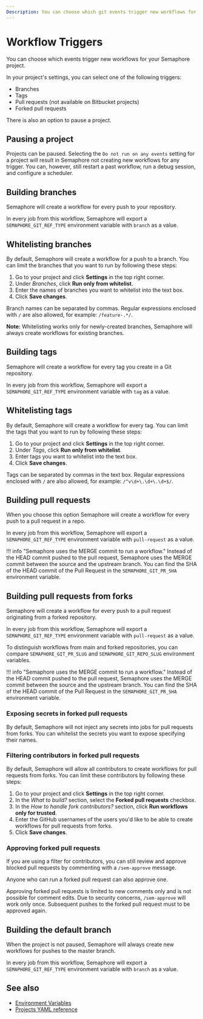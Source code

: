 ```yaml
---
Description: You can choose which git events trigger new workflows for your Semaphore 2.0 project by selecting one of the available triggers.
---
```


# Workflow Triggers

You can choose which events trigger new workflows for your Semaphore project.

In your project's settings, you can select one of the following triggers:

- Branches
- Tags
- Pull requests (not available on Bitbucket projects)
- Forked pull requests

There is also an option to pause a project.

## Pausing a project

Projects can be paused. Selecting the `Do not run on any events` setting for a project will result in Semaphore not creating new workflows for any trigger.
You can, however, still restart a past workflow, run a debug session, and configure a scheduler.

## Building branches

Semaphore will create a workflow for every push to your repository.

In every job from this workflow, Semaphore will export a
`SEMAPHORE_GIT_REF_TYPE` environment variable with `branch` as a value.

## Whitelisting branches

By default, Semaphore will create a workflow for a push to a branch. You can limit
the branches that you want to run by following these steps:

1. Go to your project and click **Settings** in the top right corner.
2. Under *Branches*, click **Run only from whitelist**.
3. Enter the names of branches you want to whitelist into the text box.
4. Click **Save changes**.

Branch names can be separated by commas. Regular expressions enclosed with `/` are also allowed,
for example: `/feature-.*/`.

**Note:** Whitelisting works only for newly-created branches, Semaphore will always create
workflows for existing branches.

## Building tags

Semaphore will create a workflow for every tag you create in a Git repository.

In every job from this workflow, Semaphore will export a
`SEMAPHORE_GIT_REF_TYPE` environment variable with `tag` as a value.

## Whitelisting tags

By default, Semaphore will create a workflow for every tag. You can limit
the tags that you want to run by following these steps:

1. Go to your project and click **Settings** in the top right corner.
2. Under *Tags*, click **Run only from whitelist**.
3. Enter tags you want to whitelist into the text box.
4. Click **Save changes**.

Tags can be separated by commas in the text box. Regular expressions enclosed
with `/` are also allowed, for example: `/^v\d+\.\d+\.\d+$/`.

## Building pull requests

When you choose this option Semaphore will create a workflow for every push to a pull request in a repo.

In every job from this workflow, Semaphore will export a
`SEMAPHORE_GIT_REF_TYPE` environment variable with `pull-request` as a value.

!!! info "Semaphore uses the MERGE commit to run a workflow."
    Instead of the HEAD commit pushed to the pull request, Semaphore uses the MERGE commit between the source and the upstream branch.
    You can find the SHA of the HEAD commit of the Pull Request in the `SEMAPHORE_GIT_PR_SHA` environment variable.

## Building pull requests from forks

Semaphore will create a workflow for every push to a pull request
originating from a forked repository.

In every job from this workflow, Semaphore will export a
`SEMAPHORE_GIT_REF_TYPE` environment variable with `pull-request` as a value.

To distinguish workflows from main and forked repositories, you can compare
`SEMAPHORE_GIT_PR_SLUG` and `SEMAPHORE_GIT_REPO_SLUG` environment variables.

!!! info "Semaphore uses the MERGE commit to run a workflow."
    Instead of the HEAD commit pushed to the pull request, Semaphore uses the MERGE commit between the source and the upstream branch.
    You can find the SHA of the HEAD commit of the Pull Request in the `SEMAPHORE_GIT_PR_SHA` environment variable.

### Exposing secrets in forked pull requests

By default, Semaphore will not inject any secrets into jobs for pull requests from forks.
You can whitelist the secrets you want to expose specifying their names.

### Filtering contributors in forked pull requests

By default, Semaphore will allow all contributors to create workflows for pull requests
from forks. You can limit these contributors by following these steps:

1. Go to your project and click **Settings** in the top right corner.
2. In the *What to build?* section, select the **Forked pull requests** checkbox.
3. In the *How to handle fork contributors?* section, click **Run workflows only for trusted**.
4. Enter the GitHub usernames of the users you'd like to be able to create workflows for
pull requests from forks.
5. Click **Save changes**.

### Approving forked pull requests

If you are using a filter for contributors, you can still review and approve blocked
pull requests by commenting with a `/sem-approve` message.

Anyone who can run a forked pull request can also approve one.

Approving forked pull requests is limited to new comments only and is not possible for comment edits.
Due to security concerns, `/sem-approve` will work only once. Subsequent pushes to the forked
pull request must to be approved again.

## Building the default branch

When the project is not paused, Semaphore will always create new workflows
for pushes to the master branch.

In every job from this workflow, Semaphore will export a
`SEMAPHORE_GIT_REF_TYPE` environment variable with `branch` as a value.

## See also

- [Environment Variables](https://docs.semaphoreci.com/ci-cd-environment/environment-variables/)
- [Projects YAML reference](https://docs.semaphoreci.com/reference/projects-yaml-reference/)

